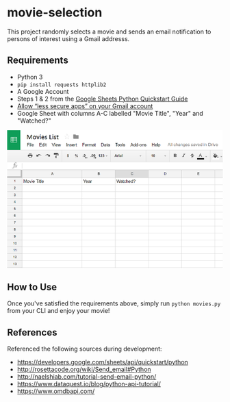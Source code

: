 # movie-selection

This project randomly selects a movie and sends an email notification to persons of interest using a Gmail addresss.

## Requirements
- Python 3
- `pip install requests httplib2`
- A Google Account
- Steps 1 & 2 from the [Google Sheets Python Quickstart Guide](https://developers.google.com/sheets/api/quickstart/python)
- [Allow “less secure apps” on your Gmail account](https://www.google.com/settings/security/lesssecureapps)
- Google Sheet with columns A-C labelled "Movie Title", "Year" and "Watched?"

![My image](example.png)

## How to Use
Once you've satisfied the requirements above, simply run `python movies.py` from your CLI and enjoy your movie!

## References
Referenced the following sources during development:
- https://developers.google.com/sheets/api/quickstart/python
- http://rosettacode.org/wiki/Send_email#Python
- http://naelshiab.com/tutorial-send-email-python/
- https://www.dataquest.io/blog/python-api-tutorial/
- https://www.omdbapi.com/